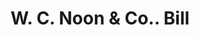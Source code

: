 ---
doi: 10.7916/D8XD2CS5
date_other: '1889'
date_other_textual: '1889'
form: printed ephemera
genre:
- Invoices
name:
- W. C. Noon & Co.
object_in_context_url: https://biggert.cul.columbia.edu/items/view/ave_biggert_01349
subject_hierarchical_geographic:
- Portland, Oregon, United States
subject_name:
- W. C. Noon & Co.
title: W. C. Noon & Co.. Bill
sort_title: W. C. Noon & Co.. Bill
call_number: ave_biggert_01349
coordinates:
- 45.519999999999996,-122.68194444444445
pid: ave_biggert_01349
identifiers: ave_biggert_01349
thumbnail: https://derivativo-3.library.columbia.edu/iiif/2/ldpd:344743/full/!256,256/0/native.jpg
permalink: "/items/ave_biggert_01349/"
layout: iiif-image-page
---
